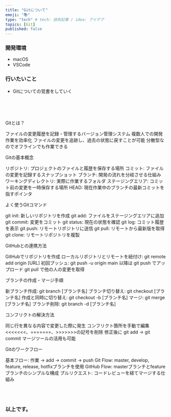 ```yaml
---
title: "Gitについて"
emoji: "📚"
type: "tech" # tech: 技術記事 / idea: アイデア
topics: [Git]
published: false
---
```

### 開発環境
- macOS
- VSCode

### 行いたいこと
- Gitについての覚書をしていく


<br>
<br>
<br>

Gitとは？

ファイルの変更履歴を記録・管理するバージョン管理システム
複数人での開発作業を効率化
ファイルの変更を追跡し、過去の状態に戻すことが可能
分散型なのでオフラインでも作業できる

Gitの基本概念

リポジトリ: プロジェクトのファイルと履歴を保存する場所
コミット: ファイルの変更を記録するスナップショット
ブランチ: 開発の流れを分岐させる仕組み
ワーキングディレクトリ: 実際に作業するフォルダ
ステージングエリア: コミット前の変更を一時保存する場所
HEAD: 現在作業中のブランチの最新コミットを指すポインタ

よく使うGitコマンド

git init: 新しいリポジトリを作成
git add: ファイルをステージングエリアに追加
git commit: 変更をコミット
git status: 現在の状態を確認
git log: コミット履歴を表示
git push: リモートリポジトリに送信
git pull: リモートから最新版を取得
git clone: リモートリポジトリを複製

GitHubとの連携方法

GitHubでリポジトリを作成
ローカルリポジトリとリモートを紐付け: git remote add origin [URL]
初回プッシュ: git push -u origin main
以降は git push でアップロード
git pull で他の人の変更を取得

ブランチの作成・マージ手順

新ブランチ作成: git branch [ブランチ名]
ブランチ切り替え: git checkout [ブランチ名]
作成と同時に切り替え: git checkout -b [ブランチ名]
マージ: git merge [ブランチ名]
ブランチ削除: git branch -d [ブランチ名]

コンフリクトの解決方法

同じ行を異なる内容で変更した際に発生
コンフリクト箇所を手動で編集
<<<<<<<、=======、>>>>>>>の記号を削除
修正後に git add → git commit
マージツールの活用も可能

Gitのワークフロー

基本フロー: 作業 → add → commit → push
Git Flow: master, develop, feature, release, hotfixブランチを使用
GitHub Flow: masterブランチとfeatureブランチのシンプルな構成
プルリクエスト: コードレビューを経てマージする仕組み


<br>
<br>


### 以上です。

<br>
<br>
<br>